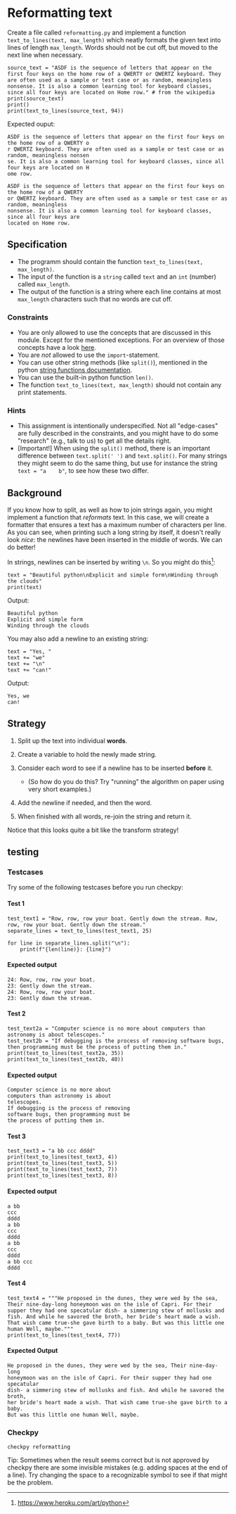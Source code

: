 # Reformatting text

Create a file called `reformatting.py` and implement a function `text_to_lines(text, max_length)` which neatly formats the given text into lines of length `max_length`. Words should not be cut off, but moved to the next line when necessary.

    source_text = "ASDF is the sequence of letters that appear on the first four keys on the home row of a QWERTY or QWERTZ keyboard. They are often used as a sample or test case or as random, meaningless nonsense. It is also a common learning tool for keyboard classes, since all four keys are located on Home row." # from the wikipedia
    print(source_text)
    print()
    print(text_to_lines(source_text, 94))

Expected ouput:

    ASDF is the sequence of letters that appear on the first four keys on the home row of a QWERTY o
    r QWERTZ keyboard. They are often used as a sample or test case or as random, meaningless nonsen
    se. It is also a common learning tool for keyboard classes, since all four keys are located on H
    ome row.

    ASDF is the sequence of letters that appear on the first four keys on the home row of a QWERTY
    or QWERTZ keyboard. They are often used as a sample or test case or as random, meaningless
    nonsense. It is also a common learning tool for keyboard classes, since all four keys are
    located on Home row.


## Specification

* The programm should contain the function `text_to_lines(text, max_length)`.
* The input of the function is a `string` called `text` and an `int` (number) called `max_length`.
* The output of the function is a string where each line contains at most `max_length` characters such that no words are cut off.

### Constraints

* You are only allowed to use the concepts that are discussed in this module. Except for the mentioned exceptions.
For an overview of those concepts have a look [here](/python/en/overview).
* You are *not* allowed to use the `import`-statement.
* You can use other string methods (like `split()`), mentioned in the python [string functions documentation](https://docs.python.org/3.7/library/stdtypes.html#string-methods).
* You can use the built-in python function `len()`.
* The function `text_to_lines(text, max_length)` should not contain any print statements.


### Hints

* This assignment is intentionally underspecified. Not all "edge-cases" are fully described in the constraints, and you might have to do some "research" (e.g., talk to us) to get all the details right.
* \[Important!\] When using the `split()` method, there is an important difference between `text.split(' ')` and `text.split()`. For many strings they might seem to do the same thing, but use for instance the string `text = "a    b"`, to see how these two differ.

## Background

If you know how to split, as well as how to join strings again, you might implement a function that *reformats* text. In this case, we will create a formatter that ensures a text has a maximum number of characters per line. As you can see, when printing such a long string by itself, it doesn't really look *nice*: the newlines have been inserted in the middle of words. We can do better!

In strings, newlines can be inserted by writing `\n`. So you might do this[^1]:

    text = "Beautiful python\nExplicit and simple form\nWinding through the clouds"
    print(text)

Output:

    Beautiful python
    Explicit and simple form
    Winding through the clouds

You may also add a newline to an existing string:

    text = "Yes, "
    text += "we"
    text += "\n"
    text += "can!"

Output:

    Yes, we
    can!

## Strategy

1. Split up the text into individual **words**.

2. Create a variable to hold the newly made string.

3. Consider each word to see if a newline has to be inserted **before** it.

   - (So how do you do this? Try "running" the algorithm on paper using very short examples.)

4. Add the newline if needed, and then the word.

5. When finished with all words, re-join the string and return it.

Notice that this looks quite a bit like the transform strategy!

## testing

### Testcases

Try some of the following testcases before you run checkpy:

#### Test 1

    test_text1 = "Row, row, row your boat. Gently down the stream. Row, row, row your boat. Gently down the stream."
    separate_lines = text_to_lines(test_text1, 25)

    for line in separate_lines.split("\n"):
        print(f"{len(line)}: {line}")

#### Expected output

    24: Row, row, row your boat.
    23: Gently down the stream.
    24: Row, row, row your boat.
    23: Gently down the stream.

#### Test 2

    test_text2a = "Computer science is no more about computers than astronomy is about telescopes."
    test_text2b = "If debugging is the process of removing software bugs, then programming must be the process of putting them in."
    print(text_to_lines(test_text2a, 35))
    print(text_to_lines(test_text2b, 40))

#### Expected output

    Computer science is no more about
    computers than astronomy is about
    telescopes.
    If debugging is the process of removing
    software bugs, then programming must be
    the process of putting them in.

#### Test 3

    test_text3 = "a bb ccc dddd"
    print(text_to_lines(test_text3, 4))
    print(text_to_lines(test_text3, 5))
    print(text_to_lines(test_text3, 7))
    print(text_to_lines(test_text3, 8))

#### Expected output

    a bb
    ccc
    dddd
    a bb
    ccc
    dddd
    a bb
    ccc
    dddd
    a bb ccc
    dddd

#### Test 4

    test_text4 = """He proposed in the dunes, they were wed by the sea, Their nine-day-long honeymoon was on the isle of Capri. For their supper they had one specatular dish- a simmering stew of mollusks and fish. And while he savored the broth, her bride's heart made a wish. That wish came true-she gave birth to a baby. But was this little one human Well, maybe."""
    print(text_to_lines(test_text4, 77))

#### Expected Output

    He proposed in the dunes, they were wed by the sea, Their nine-day-long
    honeymoon was on the isle of Capri. For their supper they had one specatular
    dish- a simmering stew of mollusks and fish. And while he savored the broth,
    her bride's heart made a wish. That wish came true-she gave birth to a baby.
    But was this little one human Well, maybe.

### Checkpy

    checkpy reformatting

Tip: Sometimes when the result seems correct but is not approved by checkpy there are some invisible mistakes (e.g. adding spaces at the end of a line). Try changing the space to a recognizable symbol to see if that might be the problem.

[^1]: <https://www.heroku.com/art/python>
